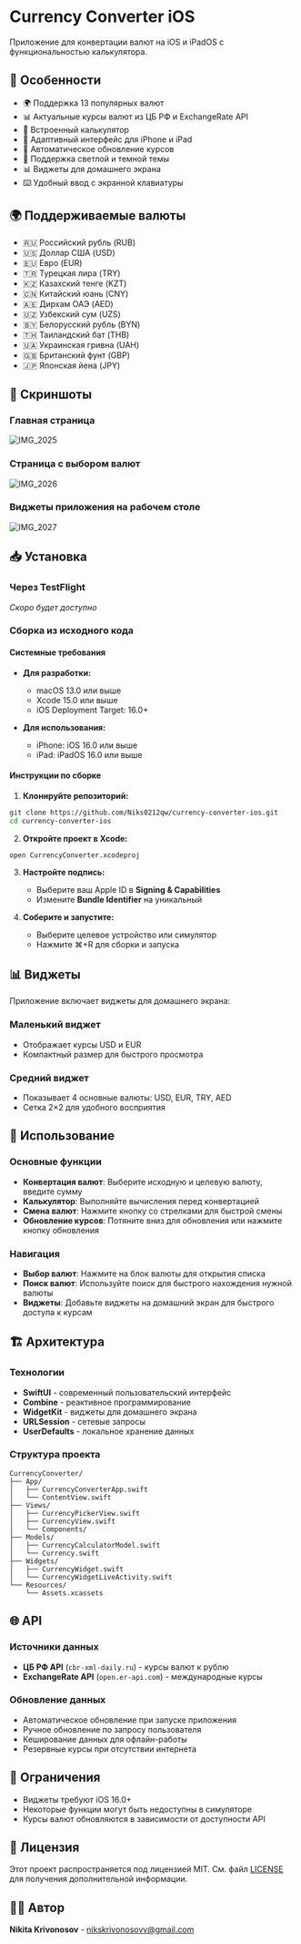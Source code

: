 # Currency Converter iOS

Приложение для конвертации валют на iOS и iPadOS с функциональностью калькулятора.

## 📱 Особенности

- 🌍 Поддержка 13 популярных валют
- 📊 Актуальные курсы валют из ЦБ РФ и ExchangeRate API
- 🧮 Встроенный калькулятор
- 📱 Адаптивный интерфейс для iPhone и iPad
- 🔄 Автоматическое обновление курсов
- 🎨 Поддержка светлой и темной темы
- 📊 Виджеты для домашнего экрана
- ⌨️ Удобный ввод с экранной клавиатуры

## 🌍 Поддерживаемые валюты

- 🇷🇺 Российский рубль (RUB)
- 🇺🇸 Доллар США (USD)
- 🇪🇺 Евро (EUR)
- 🇹🇷 Турецкая лира (TRY)
- 🇰🇿 Казахский тенге (KZT)
- 🇨🇳 Китайский юань (CNY)
- 🇦🇪 Дирхам ОАЭ (AED)
- 🇺🇿 Узбекский сум (UZS)
- 🇧🇾 Белорусский рубль (BYN)
- 🇹🇭 Таиландский бат (THB)
- 🇺🇦 Украинская гривна (UAH)
- 🇬🇧 Британский фунт (GBP)
- 🇯🇵 Японская йена (JPY)

## 📸 Скриншоты

### Главная страница
![IMG_2025](https://github.com/user-attachments/assets/13c031a9-508c-466e-b019-f808b5c728c8)

### Страница с выбором валют
![IMG_2026](https://github.com/user-attachments/assets/8c9edc2f-53d9-467d-ab72-656bd1046f3f)

### Виджеты приложения на рабочем столе
![IMG_2027](https://github.com/user-attachments/assets/8baf21b0-1644-4dd4-97f8-5cacaf82dcae)

## 📥 Установка

### Через TestFlight
*Скоро будет доступно*

### Сборка из исходного кода

#### Системные требования
- **Для разработки:**
  - macOS 13.0 или выше
  - Xcode 15.0 или выше
  - iOS Deployment Target: 16.0+

- **Для использования:**
  - iPhone: iOS 16.0 или выше
  - iPad: iPadOS 16.0 или выше

#### Инструкции по сборке

1. **Клонируйте репозиторий:**
```bash
git clone https://github.com/Niks0212qw/currency-converter-ios.git
cd currency-converter-ios
```

2. **Откройте проект в Xcode:**
```bash
open CurrencyConverter.xcodeproj
```

3. **Настройте подпись:**
   - Выберите ваш Apple ID в **Signing & Capabilities**
   - Измените **Bundle Identifier** на уникальный

4. **Соберите и запустите:**
   - Выберите целевое устройство или симулятор
   - Нажмите ⌘+R для сборки и запуска

## 📊 Виджеты

Приложение включает виджеты для домашнего экрана:

### Маленький виджет
- Отображает курсы USD и EUR
- Компактный размер для быстрого просмотра

### Средний виджет
- Показывает 4 основные валюты: USD, EUR, TRY, AED
- Сетка 2×2 для удобного восприятия

## 🔧 Использование

### Основные функции
- **Конвертация валют**: Выберите исходную и целевую валюту, введите сумму
- **Калькулятор**: Выполняйте вычисления перед конвертацией
- **Смена валют**: Нажмите кнопку со стрелками для быстрой смены
- **Обновление курсов**: Потяните вниз для обновления или нажмите кнопку обновления

### Навигация
- **Выбор валют**: Нажмите на блок валюты для открытия списка
- **Поиск валют**: Используйте поиск для быстрого нахождения нужной валюты
- **Виджеты**: Добавьте виджеты на домашний экран для быстрого доступа к курсам

## 🏗 Архитектура

### Технологии
- **SwiftUI** - современный пользовательский интерфейс
- **Combine** - реактивное программирование
- **WidgetKit** - виджеты для домашнего экрана
- **URLSession** - сетевые запросы
- **UserDefaults** - локальное хранение данных

### Структура проекта
```
CurrencyConverter/
├── App/
│   ├── CurrencyConverterApp.swift
│   └── ContentView.swift
├── Views/
│   ├── CurrencyPickerView.swift
│   ├── CurrencyView.swift
│   └── Components/
├── Models/
│   ├── CurrencyCalculatorModel.swift
│   └── Currency.swift
├── Widgets/
│   ├── CurrencyWidget.swift
│   └── CurrencyWidgetLiveActivity.swift
└── Resources/
    └── Assets.xcassets
```

## 🌐 API

### Источники данных
- **ЦБ РФ API** (`cbr-xml-daily.ru`) - курсы валют к рублю
- **ExchangeRate API** (`open.er-api.com`) - международные курсы

### Обновление данных
- Автоматическое обновление при запуске приложения
- Ручное обновление по запросу пользователя
- Кеширование данных для офлайн-работы
- Резервные курсы при отсутствии интернета

## 🐛 Ограничения

- Виджеты требуют iOS 16.0+
- Некоторые функции могут быть недоступны в симуляторе
- Курсы валют обновляются в зависимости от доступности API

## 📄 Лицензия

Этот проект распространяется под лицензией MIT. См. файл [LICENSE](LICENSE) для получения дополнительной информации.

## 👨‍💻 Автор

**Nikita Krivonosov** - nikskrivonosovv@gmail.com
